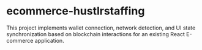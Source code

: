 # ecommerce-hustlrstaffing
This project implements wallet connection, network detection, and UI state synchronization based on blockchain interactions for an existing React E-commerce application.
